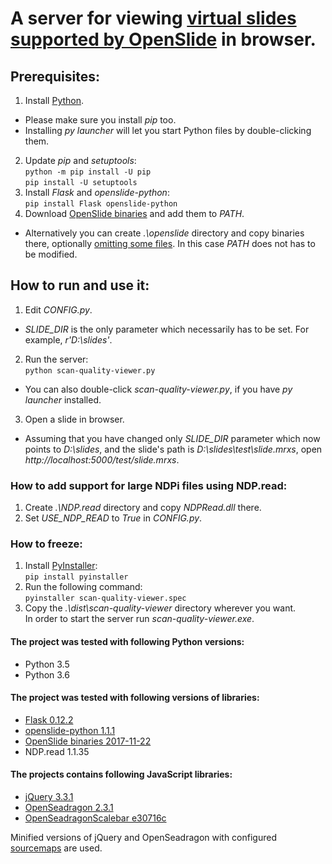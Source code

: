 # A server for viewing [virtual slides supported by OpenSlide](http://openslide.org/formats/) in browser.

## Prerequisites:
1. Install [Python](https://www.python.org/downloads/).
  * Please make sure you install _pip_ too.
  * Installing _py launcher_ will let you start Python files by double-clicking them.
2. Update _pip_ and _setuptools_:  
`python -m pip install -U pip`  
`pip install -U setuptools`
3. Install _Flask_ and _openslide-python_:  
`pip install Flask openslide-python`
4. Download [OpenSlide binaries](http://openslide.org/download/) and add them to _PATH_.
  * Alternatively you can create _.\openslide_ directory and copy binaries there, optionally [omitting some files](http://openslide.org/docs/windows/). In this case _PATH_ does not has to be modified.

## How to run and use it:
1. Edit _CONFIG.py_.
  * _SLIDE_DIR_ is the only parameter which necessarily has to be set. For example, _r'D:\slides'_.
2. Run the server:  
`python scan-quality-viewer.py`
  * You can also double-click _scan-quality-viewer.py_, if you have _py launcher_ installed.
3. Open a slide in browser.
  * Assuming that you have changed only _SLIDE_DIR_ parameter which now points to _D:\slides_, and the slide's path is _D:\slides\test\slide.mrxs_, open _http://localhost:5000/test/slide.mrxs_.

### How to add support for large NDPi files using NDP.read:
1. Create _.\NDP.read_ directory and copy _NDPRead.dll_ there.
2. Set _USE_NDP_READ_ to _True_ in _CONFIG.py_.

### How to freeze:
1. Install [PyInstaller](http://www.pyinstaller.org/):  
`pip install pyinstaller`
2. Run the following command:  
`pyinstaller scan-quality-viewer.spec`
3. Copy the _.\dist\scan-quality-viewer_ directory wherever you want.  
In order to start the server run _scan-quality-viewer.exe_.

#### The project was tested with following Python versions:
* Python 3.5
* Python 3.6

#### The project was tested with following versions of libraries:
* [Flask 0.12.2](https://pypi.python.org/pypi/Flask/0.12.2)
* [openslide-python 1.1.1](https://pypi.python.org/pypi/openslide-python/1.1.1)
* [OpenSlide binaries 2017-11-22](https://github.com/openslide/openslide-winbuild/releases/tag/v20171122)
* NDP.read 1.1.35

#### The projects contains following JavaScript libraries:
* [jQuery 3.3.1](http://blog.jquery.com/2018/01/20/jquery-3-3-1-fixed-dependencies-in-release-tag/)
* [OpenSeadragon 2.3.1](https://github.com/openseadragon/openseadragon/releases/tag/v2.3.1)
* [OpenSeadragonScalebar e30716c](https://github.com/usnistgov/OpenSeadragonScalebar/tree/e30716c06939e1dbccaeba7472ba1b98a1f047da)

Minified versions of jQuery and OpenSeadragon with configured [sourcemaps](https://www.html5rocks.com/en/tutorials/developertools/sourcemaps/) are used.